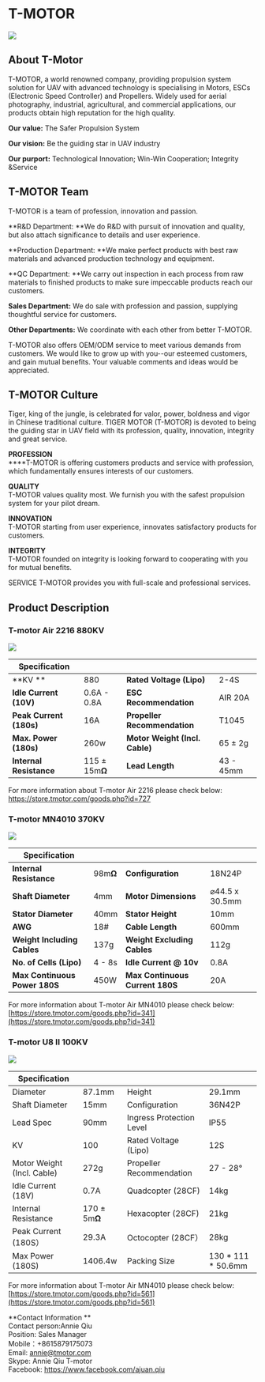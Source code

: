 # T-MOTOR

![](../../.gitbook/assets/t-motor-logo.png)

###

## About T-Motor

T-MOTOR, a world renowned company, providing propulsion system solution for UAV with advanced technology is specialising in Motors, ESCs (Electronic Speed Controller) and Propellers. Widely used for aerial photography, industrial, agricultural, and commercial applications, our products obtain high reputation for the high quality.

**Our value:** The Safer Propulsion System

**Our vision:** Be the guiding star in UAV industry

**Our purport:** Technological Innovation; Win-Win Cooperation; Integrity \&Service

## T-MOTOR Team

T-MOTOR is a team of profession, innovation and passion.

**R\&D Department: **We do R\&D with pursuit of innovation and quality, but also attach significance to details and user experience.

**Production Department: **We make perfect products with best raw materials and advanced production technology and equipment.

**QC Department: **We carry out inspection in each process from raw materials to finished products to make sure impeccable products reach our customers.

**Sales Department:** We do sale with profession and passion, supplying thoughtful service for customers.

**Other Departments:** We coordinate with each other from better T-MOTOR.

T-MOTOR also offers OEM/ODM service to meet various demands from customers. We would like to grow up with you--our esteemed customers, and gain mutual benefits. Your valuable comments and ideas would be appreciated.

## T-MOTOR Culture

Tiger, king of the jungle, is celebrated for valor, power, boldness and vigor in Chinese traditional culture. TIGER MOTOR (T-MOTOR) is devoted to being the guiding star in UAV field with its profession, quality, innovation, integrity and great service.

**PROFESSION**\
****T-MOTOR is offering customers products and service with profession, which fundamentally ensures interests of our customers.

**QUALITY**\
T-MOTOR values quality most. We furnish you with the safest propulsion system for your pilot dream.

**INNOVATION**\
T-MOTOR starting from user experience, innovates satisfactory products for customers.

**INTEGRITY**\
T-MOTOR founded on integrity is looking forward to cooperating with you for mutual benefits.

SERVICE T-MOTOR provides you with full-scale and professional services.

## Product Description

### T-motor Air 2216 880KV

![](../../.gitbook/assets/t-motor-air-2216-880kv.png)

| Specification           |                |                                |           |
| ----------------------- | -------------- | ------------------------------ | --------- |
| **KV **                 | 880            | **Rated Voltage (Lipo)**       | 2-4S      |
| **Idle Current (10V)**  | 0.6A - 0.8A    | **ESC Recommendation**         | AIR 20A   |
| **Peak Current (180s)** | 16A            | **Propeller Recommendation**   | T1045     |
| **Max. Power (180s)**   | 260w           | **Motor Weight (Incl. Cable)** | 65 ± 2g   |
| **Internal Resistance** | 115 ± 15m**Ω** | **Lead Length**                | 43 - 45mm |

For more information about T-motor Air 2216 please check below:\
[https://store.tmotor.com/goods.php?id=727 ](https://store.tmotor.com/goods.php?id=727)



### T-motor MN4010 370KV

![](../../.gitbook/assets/t-motor-mn4010-370kv.png)

| Specification                 |          |                                 |                |
| ----------------------------- | -------- | ------------------------------- | -------------- |
| **Internal Resistance**       | 98m**Ω** | **Configuration**               | 18N24P         |
| **Shaft Diameter**            | 4mm      | **Motor Dimensions**            | ⌀44.5 x 30.5mm |
| **Stator Diameter**           | 40mm     | **Stator Height**               | 10mm           |
| **AWG**                       | 18#      | **Cable Length**                | 600mm          |
| **Weight Including Cables**   | 137g     | **Weight Excluding Cables**     | 112g           |
| **No. of Cells (Lipo)**       | 4 - 8s   | **Idle Current @ 10v**          | 0.8A           |
| **Max Continuous Power 180S** | 450W     | **Max Continuous Current 180S** | 20A            |

For more information about T-motor Air MN4010 please check below:\
[https://store.tmotor.com/goods.php?id=341](https://store.tmotor.com/goods.php?id=341)



### T-motor U8 II 100KV

![](../../.gitbook/assets/t-motor-u8-ii-100kv.png)

| Specification              |               |                          |                      |
| -------------------------- | ------------- | ------------------------ | -------------------- |
| Diameter                   | 87.1mm        | Height                   | 29.1mm               |
| Shaft Diameter             | 15mm          | Configuration            | 36N42P               |
| Lead Spec                  | 90mm          | Ingress Protection Level | IP55                 |
| KV                         | 100           | Rated Voltage (Lipo)     | 12S                  |
| Motor Weight (Incl. Cable) | 272g          | Propeller Recommendation | 27 - 28°             |
| Idle Current (18V)         | 0.7A          | Quadcopter (28CF)        | 14kg                 |
| Internal Resistance        | 170 ± 5m**Ω** | Hexacopter (28CF)        | 21kg                 |
| Peak Current (180S）        | 29.3A         | Octocopter (28CF）        | 28kg                 |
| Max Power (180S)           | 1406.4w       | Packing Size             | 130 \* 111 \* 50.6mm |

For more information about T-motor Air MN4010 please check below:\
[https://store.tmotor.com/goods.php?id=561](https://store.tmotor.com/goods.php?id=561)

**Contact Information **\
Contact person:Annie Qiu\
Position: Sales Manager\
Mobile：+8615879175073\
Email: annie@tmotor.com\
Skype: Annie Qiu T-motor\
Facebook: https://www.facebook.com/ajuan.qiu
